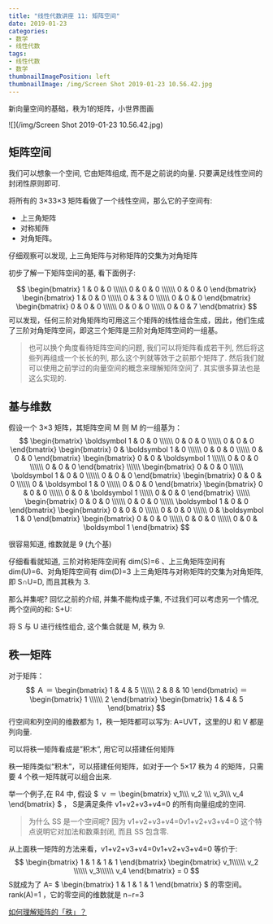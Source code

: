 ```yaml
---
title: "线性代数讲座 11: 矩阵空间"
date: 2019-01-23
categories:
- 数学
- 线性代数
tags:
- 线性代数
- 数学
thumbnailImagePosition: left
thumbnailImage: /img/Screen Shot 2019-01-23 10.56.42.jpg
---
```


新向量空间的基础，秩为1的矩阵，小世界图画
<!--more-->


![](/img/Screen Shot 2019-01-23 10.56.42.jpg)



## 矩阵空间

我们可以想象一个空间, 它由矩阵组成, 而不是之前说的向量. 只要满足线性空间的封闭性原则即可.

将所有的 3×33×3 矩阵看做了一个线性空间，那么它的子空间有:

- 上三角矩阵
- 对称矩阵
- 对角矩阵。

仔细观察可以发现, 上三角矩阵与对称矩阵的交集为对角矩阵

初步了解一下矩阵空间的基, 看下面例子:

$$
\begin{bmatrix}
1 & 0 & 0 \\\\\\
0 & 0 & 0 \\\\\\
0 & 0 & 0 
\end{bmatrix}
\begin{bmatrix}
1 & 0 & 0 \\\\\\
0 & 3 & 0 \\\\\\
0 & 0 & 0 
\end{bmatrix}
\begin{bmatrix}
0 & 0 & 0 \\\\\\
0 & 0 & 0 \\\\\\
0 & 0 & 7 
\end{bmatrix}
$$
可以发现，任何三阶对角矩阵均可用这三个矩阵的线性组合生成，因此，他们生成了三阶对角矩阵空间，即这三个矩阵是三阶对角矩阵空间的一组基。

> 也可以换个角度看待矩阵空间的问题, 我们可以将矩阵看成若干列, 然后将这些列再组成一个长长的列, 那么这个列就等效于之前那个矩阵了. 然后我们就可以使用之前学过的向量空间的概念来理解矩阵空间了. 其实很多算法也是这么实现的.
>

## 基与维数
假设一个 3×3 矩阵，其矩阵空间 M
则 M 的一组基为：
$$
\begin{bmatrix}
\boldsymbol 1 & 0 & 0 \\\\\\
0 & 0 & 0 \\\\\\
0 & 0 & 0 
\end{bmatrix}
\begin{bmatrix}
0 & \boldsymbol 1 & 0 \\\\\\
0 & 0 & 0 \\\\\\
0 & 0 & 0 
\end{bmatrix}
\begin{bmatrix}
0 & 0 & \boldsymbol 1 \\\\\\
0 & 0 & 0 \\\\\\
0 & 0 & 0 
\end{bmatrix}
\\\\\\
\begin{bmatrix}
0 & 0 & 0 \\\\\\
\boldsymbol 1 & 0 & 0 \\\\\\
0 & 0 & 0 
\end{bmatrix}
\begin{bmatrix}
0 & 0 & 0 \\\\\\
0 & \boldsymbol 1 & 0 \\\\\\
0 & 0 & 0 
\end{bmatrix}
\begin{bmatrix}
0 & 0 & 0 \\\\\\
0 & 0 & \boldsymbol 1 \\\\\\
0 & 0 & 0 
\end{bmatrix}
\\\\\\
\begin{bmatrix}
0 & 0 & 0 \\\\\\
0 & 0 & 0 \\\\\\
\boldsymbol 1 & 0 & 0 
\end{bmatrix}
\begin{bmatrix}
0 & 0 & 0 \\\\\\
0 & 0 & 0 \\\\\\
0 & \boldsymbol 1 & 0 
\end{bmatrix}
\begin{bmatrix}
0 & 0 & 0 \\\\\\
0 & 0 & 0 \\\\\\
0 & 0 & \boldsymbol 1 
\end{bmatrix}
$$

很容易知道, 维数就是 9 (九个基)

仔细看看就知道, 三阶对称矩阵空间有 dim(S)=6 、上三角矩阵空间有 dim(U)=6、对角矩阵空间有 dim(D)=3
上三角矩阵与对称矩阵的交集为对角矩阵, 即 S∩U=D, 而且其秩为 3.

那么并集呢? 回忆之前的介绍, 并集不能构成子集, 不过我们可以考虑另一个情况, 两个空间的和: S+U:

将 S 与 U 进行线性组合, 这个集合就是 M, 秩为 9.

## 秩一矩阵

对于矩阵：
$$
Ａ ＝ 
\begin{bmatrix}
1 & 4 & 5 \\\\\\
2 & 8 & 10
\end{bmatrix}
＝
\begin{bmatrix}
1 \\\\\\
2
\end{bmatrix}
\begin{bmatrix}
1 & 4 & 5 
\end{bmatrix}
$$
行空间和列空间的维数都为 1，秩一矩阵都可以写为: A=UVT，这里的U 和 V 都是列向量.

可以将秩一矩阵看成是”积木”, 用它可以搭建任何矩阵

秩一矩阵类似“积木”，可以搭建任何矩阵，如对于一个 5×17 秩为 4 的矩阵，只需要 4 个秩一矩阵就可以组合出来.

举一个例子,在 R4 中, 假设 
$
ｖ ＝ 
\begin{bmatrix}
v_1\\\\\\ 
v_2 \\\\\\ 
v_3\\\\\\ 
v_4 
\end{bmatrix}
$
， S是满足条件 v1+v2+v3+v4=0  的所有向量组成的空间.

> 为什么 SS 是一个空间呢? 因为 v1+v2+v3+v4=0v1+v2+v3+v4=0 这个特点说明它对加法和数乘封闭, 而且 SS 包含零.

从上面秩一矩阵的方法来看，v1+v2+v3+v4=0v1+v2+v3+v4=0 等价于:
$$
\begin{bmatrix}
1 & 1 & 1 & 1
\end{bmatrix}
\begin{bmatrix}
v_1\\\\\\ 
v_2 \\\\\\ 
v_3\\\\\\ 
v_4 
\end{bmatrix}
= 0
$$
S就成为了 A=
$
\begin{bmatrix}
1 & 1 & 1 & 1
\end{bmatrix}
$
的零空间。
rank(A)=1 ，它的零空间的维数就是 n−r=3

[如何理解矩阵的「秩」？](https://www.matongxue.com/madocs/254/)

